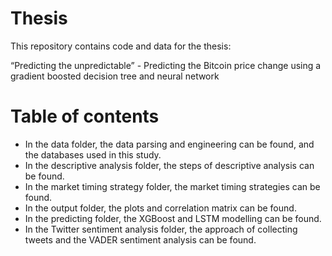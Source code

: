 # Thesis

This repository contains code and data for the thesis: 

“Predicting the unpredictable” - Predicting the Bitcoin price change using a gradient boosted decision tree and neural network


# Table of contents
- In the data folder, the data parsing and engineering can be found, and the databases used in this study. 
- In the descriptive analysis folder, the steps of descriptive analysis can be found. 
- In the market timing strategy folder, the market timing strategies can be found.
- In the output folder, the plots and correlation matrix can be found.
- In the predicting folder, the XGBoost and LSTM modelling can be found. 
- In the Twitter sentiment analysis folder, the approach of collecting tweets and the VADER sentiment analysis can be found. 



